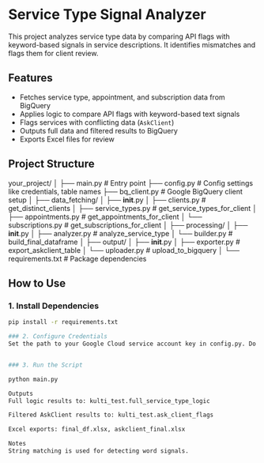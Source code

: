 # Service Type Signal Analyzer

This project analyzes service type data by comparing API flags with keyword-based signals in service descriptions. It identifies mismatches and flags them for client review.

## Features

- Fetches service type, appointment, and subscription data from BigQuery
- Applies logic to compare API flags with keyword-based text signals
- Flags services with conflicting data (`AskClient`)
- Outputs full data and filtered results to BigQuery
- Exports Excel files for review

## Project Structure

your_project/
│
├── main.py                     # Entry point
├── config.py                   # Config settings like credentials, table names
├── bq_client.py                # Google BigQuery client setup
│
├── data_fetching/
│   ├── __init__.py
│   ├── clients.py              # get_distinct_clients
│   ├── service_types.py        # get_service_types_for_client
│   ├── appointments.py         # get_appointments_for_client
│   └── subscriptions.py        # get_subscriptions_for_client
│
├── processing/
│   ├── __init__.py
│   ├── analyzer.py             # analyze_service_type
│   └── builder.py              # build_final_dataframe
│
├── output/
│   ├── __init__.py
│   ├── exporter.py             # export_askclient_table
│   └── uploader.py             # upload_to_bigquery
│
└── requirements.txt            # Package dependencies



## How to Use

### 1. Install Dependencies

```bash
pip install -r requirements.txt

### 2. Configure Credentials
Set the path to your Google Cloud service account key in config.py. Do not commit the credential file to version control.


### 3. Run the Script

python main.py

Outputs
Full logic results to: kulti_test.full_service_type_logic

Filtered AskClient results to: kulti_test.ask_client_flags

Excel exports: final_df.xlsx, askclient_final.xlsx

Notes
String matching is used for detecting word signals.